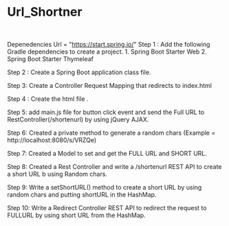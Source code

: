 ﻿# Url_Shortner
 <br>
 
Depenedencies Url = "https://start.spring.io/"
Step 1 : Add the following Gradle dependencies to create a project.
       1. Spring Boot Starter Web
       2. Spring Boot Starter Thymeleaf<br>

Step 2 : Create a  Spring Boot application class file.

Step 3: Create a Controller Request Mapping that redirects to index.html

Step 4 : Create the html file .

Step 5: add main.js file for button click event and send the Full URL to RestController(/shortenurl) by using jQuery AJAX.

Step 6: Created a private method to generate a random chars  (Example = http://localhost:8080/s/VRZQe)

Step 7: Created a Model to set and get the FULL URL and SHORT URL.

Step 8: Created a Rest Controller and write a /shortenurl REST API to create a short URL b using Random chars.

Step 9: Write a setShortURL() method to create a short URL by using random chars and putting shortURL in the HashMap.

Step 10: Write a Redirect Controller REST API to redirect the request to FULLURL by using short URL from the HashMap.




